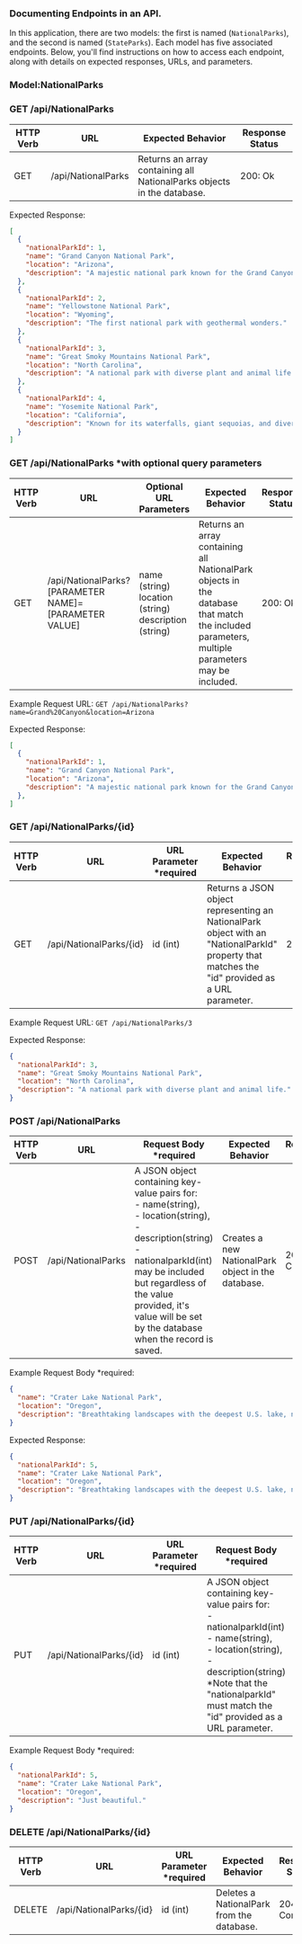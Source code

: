 ### Documenting Endpoints in an API.
In this application, there are two models: the first is named (`NationalParks`), and the second is named (`StateParks`). Each model has five associated endpoints. Below, you'll find instructions on how to access each endpoint, along with details on expected responses, URLs, and parameters.

### Model:NationalParks
### GET /api/NationalParks
<table>
    <thead>
      <tr>
        <th>HTTP Verb</th>
        <th>URL</th>
        <th>Expected Behavior</th>
        <th>Response Status</th>
      </tr>
    </thead>
      <tr>
        <td>GET</td>
        <td>/api/NationalParks</td>
        <td>Returns an array containing all NationalParks objects in the database.</td>
        <td>200: Ok</td>
      </tr>
</table>

Expected Response:
```json
[
  {
    "nationalParkId": 1,
    "name": "Grand Canyon National Park",
    "location": "Arizona",
    "description": "A majestic national park known for the Grand Canyon."
  },
  {
    "nationalParkId": 2,
    "name": "Yellowstone National Park",
    "location": "Wyoming",
    "description": "The first national park with geothermal wonders."
  },
  {
    "nationalParkId": 3,
    "name": "Great Smoky Mountains National Park",
    "location": "North Carolina",
    "description": "A national park with diverse plant and animal life."
  },
  {
    "nationalParkId": 4,
    "name": "Yosemite National Park",
    "location": "California",
    "description": "Known for its waterfalls, giant sequoias, and diverse ecosystems."
  }
]
```

### GET /api/NationalParks *with optional query parameters
<table>
    <thead>
      <tr>
        <th>HTTP Verb</th>
        <th>URL</th>
        <th>Optional URL Parameters</th>
        <th>Expected Behavior</th>
        <th>Response Status</th>
      </tr>
    </thead>
      <tr>
        <td>GET</td>
        <td>/api/NationalParks?[PARAMETER NAME]=[PARAMETER VALUE]</td>
        <td>name (string) <br> location (string) <br> description (string)</td>
        <td>Returns an array containing all NationalPark objects in the database that match the included parameters, multiple parameters may be included.</td>
        <td>200: Ok</td>
      </tr>
</table>

Example Request URL: `GET /api/NationalParks?name=Grand%20Canyon&location=Arizona`


Expected Response:
```json
[
  {
    "nationalParkId": 1,
    "name": "Grand Canyon National Park",
    "location": "Arizona",
    "description": "A majestic national park known for the Grand Canyon."
  },
]
```

### GET /api/NationalParks/{id}
<table>
    <thead>
      <tr>
        <th>HTTP Verb</th>
        <th>URL</th>
        <th>URL Parameter *required</th>
        <th>Expected Behavior</th>
        <th>Response Status</th>
      </tr>
    </thead>
      <tr>
        <td>GET</td>
        <td>/api/NationalParks/{id}</td>
        <td>id (int)</td>
        <td>Returns a JSON object representing an NationalPark object with an "NationalParkId" property that matches the "id" provided as a URL parameter.</td>
        <td>200: Ok</td>
      </tr>
</table>

Example Request URL: `GET /api/NationalParks/3`

Expected Response: 

```json
{
  "nationalParkId": 3,
  "name": "Great Smoky Mountains National Park",
  "location": "North Carolina",
  "description": "A national park with diverse plant and animal life."
}
```

### POST /api/NationalParks
<table>
    <thead>
      <tr>
        <th>HTTP Verb</th>
        <th>URL</th>
        <th>Request Body *required</th>
        <th>Expected Behavior</th>
        <th>Response Status</th>
      </tr>
    </thead>
      <tr>
        <td>POST</td>
        <td>/api/NationalParks</td>
        <td>A JSON object containing key-value pairs for: <br> - name(string), <br> - location(string), <br> - description(string) <br> - nationalparkId(int) may be included but regardless of the value provided, it's value will be set by the database when the record is saved.</td>
        <td>Creates a new NationalPark object in the database.</td>
        <td>201: Created</td>
      </tr>
</table>

Example Request Body *required:

```json
{
  "name": "Crater Lake National Park",
  "location": "Oregon",
  "description": "Breathtaking landscapes with the deepest U.S. lake, nestled in a captivating volcanic caldera."
}
```

Expected Response:

```json
{
  "nationalParkId": 5,
  "name": "Crater Lake National Park",
  "location": "Oregon",
  "description": "Breathtaking landscapes with the deepest U.S. lake, nestled in a captivating volcanic caldera."
}
```

### PUT /api/NationalParks/{id}
<table>
    <thead>
      <tr>
        <th>HTTP Verb</th>
        <th>URL</th>
        <th>URL Parameter *required</th>
        <th>Request Body *required</th>
        <th>Expected Response</th>
        <th>Response Status</th>
      </tr>
    </thead>
      <tr>
        <td>PUT</td>
        <td>/api/NationalParks/{id}</td>
        <td>id (int)</td>
        <td>A JSON object containing key-value pairs for: <br> - nationalparkId(int) <br> - name(string), <br> - location(string), <br> - description(string) <br> *Note that the "nationalparkId" must match the "id" provided as a URL parameter.</td>
        <td>No content</td>
        <td>204: No Content</td>
      </tr>
</table>

Example Request Body *required:

```json
{
  "nationalParkId": 5,
  "name": "Crater Lake National Park",
  "location": "Oregon",
  "description": "Just beautiful."
}
```

### DELETE /api/NationalParks/{id}
<table>
    <thead>
      <tr>
        <th>HTTP Verb</th>
        <th>URL</th>
        <th>URL Parameter *required</th>
        <th>Expected Behavior</th>
        <th>Response Status</th>
      </tr>
    </thead>
      <tr>
        <td>DELETE</td>
        <td>/api/NationalParks/{id}</td>
        <td>id (int)</td>
        <td>Deletes a NationalPark from the database.</td>
        <td>204: No Content</td>
      </tr>
</table>